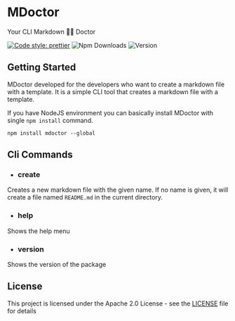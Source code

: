 # MDoctor

Your CLI Markdown 👨‍⚕️ Doctor

[![Code style: prettier](https://img.shields.io/badge/Code_Style-prettier-ff69b4.svg?style=flat&logo=prettier)](https://github.com/prettier/prettier)
![Npm Downloads](https://img.shields.io/npm/dw/mdoctor?label=Downloads&logo=npm&logoColor=red)
![Version](https://img.shields.io/npm/v/mdoctor?color=red&label=Version&logo=npm)

## Getting Started

MDoctor developed for the developers who want to create a markdown file with a template. It is a simple CLI tool that creates a markdown file with a template.

If you have NodeJS environment you can basically install MDoctor with single `npm install` command.

```shell
npm install mdoctor --global
```

## Cli Commands

- ### create

Creates a new markdown file with the given name. If no name is given, it will create a file named `README.md` in the current directory.

- ### help

Shows the help menu

- ### version

Shows the version of the package

## License

This project is licensed under the Apache 2.0 License - see the [LICENSE](LICENSE) file for details
